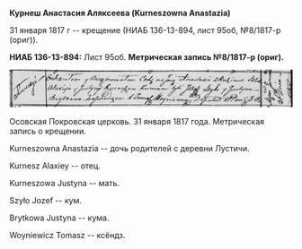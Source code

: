 **Курнеш Анастасия Аляксеева (Kurneszowna Anastazia)**

31 января 1817 г -- крещение (НИАБ 136-13-894, лист 95об, №8/1817-р
(ориг)).

**НИАБ 136-13-894:** Лист 95об. **Метрическая запись №8/1817-р (ориг).**

![](./media/9b06a3b41dcec8e8fc26f494120e0660da715a90.png)

Осовская Покровская церковь. 31 января 1817 года. Метрическая запись о
крещении.

Kurneszowna Anastazia -- дочь родителей с деревни Лустичи.

Kurnesz Alaxiey -- отец.

Kurneszowa Justyna -- мать.

Szyło Jozef -- кум.

Brytkowa Justyna -- кума.

Woyniewicz Tomasz -- ксёндз.
